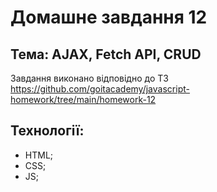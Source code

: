 # Домашне завдання 12
## Тема: AJAX, Fetch API, CRUD

Завдання виконано відповідно до ТЗ https://github.com/goitacademy/javascript-homework/tree/main/homework-12

## Технології:
- HTML;
- CSS;
- JS;
